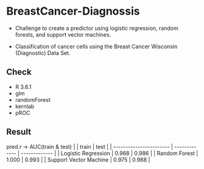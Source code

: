 # BreastCancer-Diagnossis
- Challenge to create a predictor using logistic regression, random forests, and support vector machines.

- Classification of cancer cells using the Breast Cancer Wisconsin (Diagnostic) Data Set.

## Check
- R 3.6.1 
- glm
- randomForest
- kernlab
- pROC

## Result
pred.r -> AUC(train & test)
|                         |     train     |     test      | 
| ----------------------- | ------------- | ------------- |
|  Logistic Regression    |     0.968     |     0.986     |
|       Random Forest     |     1.000     |     0.993     |
| Support Vector Machine  |     0.975     |     0.988     |

